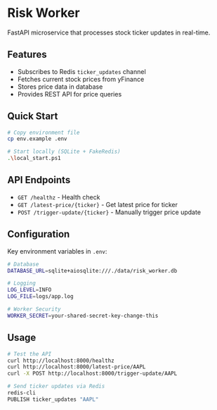 # Risk Worker

FastAPI microservice that processes stock ticker updates in real-time.

## Features

- Subscribes to Redis `ticker_updates` channel
- Fetches current stock prices from yFinance
- Stores price data in database
- Provides REST API for price queries

## Quick Start

```bash
# Copy environment file
cp env.example .env

# Start locally (SQLite + FakeRedis)
.\local_start.ps1
```

## API Endpoints

- `GET /healthz` - Health check
- `GET /latest-price/{ticker}` - Get latest price for ticker
- `POST /trigger-update/{ticker}` - Manually trigger price update

## Configuration

Key environment variables in `.env`:

```bash
# Database
DATABASE_URL=sqlite+aiosqlite:///./data/risk_worker.db

# Logging
LOG_LEVEL=INFO
LOG_FILE=logs/app.log

# Worker Security
WORKER_SECRET=your-shared-secret-key-change-this
```

## Usage

```bash
# Test the API
curl http://localhost:8000/healthz
curl http://localhost:8000/latest-price/AAPL
curl -X POST http://localhost:8000/trigger-update/AAPL

# Send ticker updates via Redis
redis-cli
PUBLISH ticker_updates "AAPL"
``` 